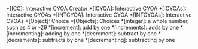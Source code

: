 *[ICC]: Interactive CYOA Creator
*[ICYOA]: Interactive CYOA
*[ICYOAs]: Interactive CYOAs
*[INTCYOA]: Interactive CYOA
*[INTCYOAs]: Interactive CYOAs
*[Object]: Choice
*[Objects]: Choices
*[integer]: a whole number, such as 4 or -29
*[increment]: add by one
*[increments]: adds by one
*[incrementing]: adding by one
*[decrement]: subtract by one
*[decrements]: subtracts by one
*[decrementing]: subtracting by one